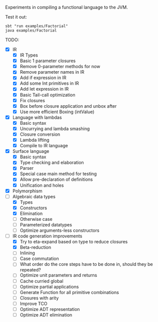 Experiments in compiling a functional language to the JVM.

Test it out:
```
sbt "run examples/Factorial"
java examples/Factorial
```

TODO:
- [x] IR
  - [x] IR Types
  - [x] Basic 1 parameter closures
  - [x] Remove 0-parameter methods for now
  - [x] Remove parameter names in IR
  - [x] Add if expression in IR
  - [x] Add some Int primitives in IR
  - [x] Add let expression in IR
  - [x] Basic Tail-call optimization
  - [x] Fix closures
  - [x] Box before closure application and unbox after
  - [x] Use more efficient Boxing (intValue)
- [x] Language with lambdas
  - [x] Basic syntax
  - [x] Uncurrying and lambda smashing
  - [x] Closure conversion
  - [x] Lambda lifting
  - [x] Compile to IR language
- [x] Surface language
  - [x] Basic syntax
  - [x] Type checking and elaboration
  - [x] Parser
  - [x] Special case main method for testing
  - [x] Allow pre-declaration of definitions
  - [x] Unification and holes
- [x] Polymorphism
- [ ] Algebraic data types
  - [x] Types
  - [x] Constructors
  - [x] Elimination
  - [ ] Otherwise case
  - [ ] Parameterized datatypes
  - [ ] Optimize arguments-less constructors
- [ ] IR code generation improvements
  - [x] Try to eta-expand based on type to reduce closures
  - [x] Beta-reduction
  - [ ] Inlining
  - [ ] Case commutation
  - [ ] What order do the core steps have to be done in, should they be repeated?
  - [ ] Optimize unit parameters and returns
  - [ ] Cache curried global
  - [ ] Optimize partial applications
  - [ ] Generate Function for all primitive combinations
  - [ ] Closures with arity
  - [ ] Improve TCO
  - [ ] Optimize ADT representation
  - [ ] Optimize ADT elimination
